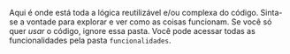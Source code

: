 
Aqui é onde está toda a lógica reutilizável e/ou complexa do código. Sinta-se a vontade para explorar e ver como as coisas funcionam. Se você só quer _usar_ o código, ignore essa pasta. Você pode acessar todas as funcionalidades pela pasta `funcionalidades`.